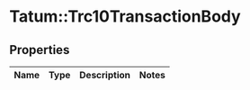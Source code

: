 # Tatum::Trc10TransactionBody

## Properties
Name | Type | Description | Notes
------------ | ------------- | ------------- | -------------

